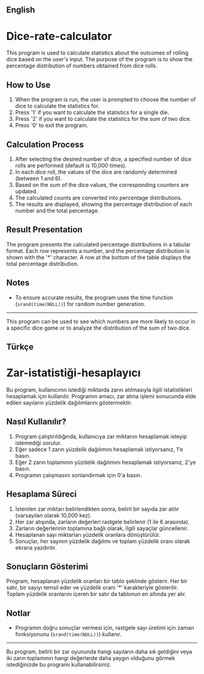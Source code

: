 ## English

# Dice-rate-calculator

This program is used to calculate statistics about the outcomes of rolling dice based on the user's input. The purpose of the program is to show the percentage distribution of numbers obtained from dice rolls.

## How to Use

1. When the program is run, the user is prompted to choose the number of dice to calculate the statistics for.
2. Press '1' if you want to calculate the statistics for a single die.
3. Press '2' if you want to calculate the statistics for the sum of two dice.
4. Press '0' to exit the program.

## Calculation Process

1. After selecting the desired number of dice, a specified number of dice rolls are performed (default is 10,000 times).
2. In each dice roll, the values of the dice are randomly determined (between 1 and 6).
3. Based on the sum of the dice values, the corresponding counters are updated.
4. The calculated counts are converted into percentage distributions.
5. The results are displayed, showing the percentage distribution of each number and the total percentage.

## Result Presentation

The program presents the calculated percentage distributions in a tabular format. Each row represents a number, and the percentage distribution is shown with the '*' character. A row at the bottom of the table displays the total percentage distribution.

## Notes

- To ensure accurate results, the program uses the time function (`srand(time(NULL))`) for random number generation.
---

This program can be used to see which numbers are more likely to occur in a specific dice game or to analyze the distribution of the sum of two dice.



## Türkçe

# Zar-istatistiği-hesaplayıcı

Bu program, kullanıcının istediği miktarda zarın atılmasıyla ilgili istatistikleri hesaplamak için kullanılır. Programın amacı, zar atma işlemi sonucunda elde edilen sayıların yüzdelik dağılımlarını göstermektir.

## Nasıl Kullanılır?

1. Program çalıştırıldığında, kullanıcıya zar miktarını hesaplamak isteyip istemediği sorulur.
2. Eğer sadece 1 zarın yüzdelik dağılımını hesaplamak istiyorsanız, 1'e basın.
3. Eğer 2 zarın toplamının yüzdelik dağılımını hesaplamak istiyorsanız, 2'ye basın.
4. Programın çalışmasını sonlandırmak için 0'a basın.

## Hesaplama Süreci

1. İstenilen zar miktarı belirlendikten sonra, belirli bir sayıda zar atılır (varsayılan olarak 10,000 kez).
2. Her zar atışında, zarların değerleri rastgele belirlenir (1 ile 6 arasında).
3. Zarların değerlerinin toplamına bağlı olarak, ilgili sayaçlar güncellenir.
4. Hesaplanan sayı miktarları yüzdelik oranlara dönüştürülür.
5. Sonuçlar, her sayının yüzdelik dağılımı ve toplam yüzdelik oranı olarak ekrana yazdırılır.

## Sonuçların Gösterimi

Program, hesaplanan yüzdelik oranları bir tablo şeklinde gösterir. Her bir satır, bir sayıyı temsil eder ve yüzdelik oranı '*' karakteriyle gösterilir. Toplam yüzdelik oranlarını içeren bir satır da tablonun en altında yer alır.

## Notlar

- Programın doğru sonuçlar vermesi için, rastgele sayı üretimi için zaman fonksiyonunu (`srand(time(NULL))`) kullanır.

---

Bu program, belirli bir zar oyununda hangi sayıların daha sık geldiğini veya iki zarın toplamının hangi değerlerde daha yaygın olduğunu görmek istediğinizde bu programı kullanabilirsiniz.

